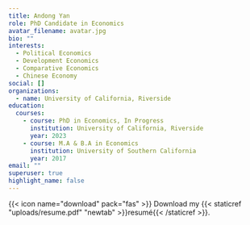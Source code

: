 ```yaml
---
title: Andong Yan
role: PhD Candidate in Economics
avatar_filename: avatar.jpg
bio: ""
interests:
  - Political Economics
  - Development Economics
  - Comparative Economics
  - Chinese Economy
social: []
organizations:
  - name: University of California, Riverside
education:
  courses:
    - course: PhD in Economics, In Progress
      institution: University of California, Riverside
      year: 2023
    - course: M.A & B.A in Economics
      institution: University of Southern California
      year: 2017
email: ""
superuser: true
highlight_name: false
---
```

{{< icon name="download" pack="fas" >}} Download my {{< staticref "uploads/resume.pdf" "newtab" >}}resumé{{< /staticref >}}.